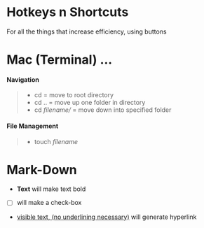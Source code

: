 # Hotkeys n Shortcuts
For all the things that increase efficiency, using buttons


# Mac (Terminal) ...
#### Navigation

> - cd = move to root directory
> - cd .. = move up one folder in directory
> - cd _filename/_ = move down into specified folder

#### File Management

> - touch _filename_


# Mark-Down
- **Text** will make text bold
- [ ] will make a check-box
- [visible text, (no underlining necessary)](https://link.com/) will generate hyperlink
